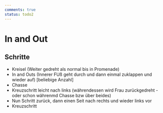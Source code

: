 ```yaml
---
comments: true
status: todo2
---
```

# In and Out

## Schritte

- Kreisel (Weiter gedreht als normal bis in Promenade)
- In and Outs (Innerer FUß geht durch und dann einmal zuklappen und wieder auf) [beliebige Anzahl]
- Chasse
- Kreuzschritt leicht nach links (währendessen wird Frau zurückgedreht - oder schon währenmd Chasse bzw über beides)
- Nun Schritt zurück, dann einen Seit nach rechts und wieder links vor
- Kreuzschritt
